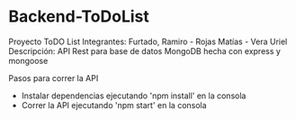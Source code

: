 # Backend-ToDoList
Proyecto ToDO List Integrantes: Furtado, Ramiro - Rojas Matías - Vera Uriel
Descripción: API Rest para base de datos MongoDB hecha con express y mongoose

Pasos para correr la API

- Instalar dependencias ejecutando 'npm install' en la consola
- Correr la API ejecutando 'npm start' en la consola
